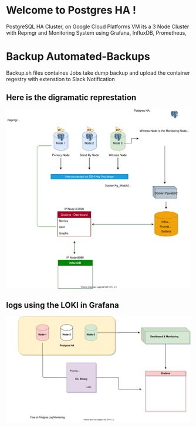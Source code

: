# Welcome to Postgres HA !

PostgreSQL HA Cluster, on Google Cloud Platforms VM its a 3 Node Cluster with Repmgr and Monitoring System using
Grafana, InfluxDB, Prometheus,

# Backup  Automated-Backups 

Backup.sh files containes Jobs take dump backup and upload the container regestry with extenstion to Slack Notification 

## Here is the digramatic represtation 
<img src="https://github.com/jaitnsongara/Postgres-Automated-Backup/blob/main/Github-Postgres-Upload/Postgres-Arc.svg"/>

## logs using the LOKI in Grafana
<img src="https://github.com/jaitnsongara/Postgres-Automated-Backup/blob/main/Github-Postgres-Upload/logs.svg"/>

